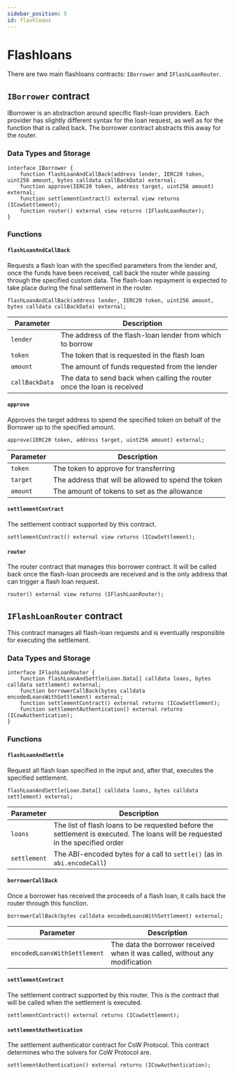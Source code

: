 ```yaml
---
sidebar_position: 5
id: flashloans
---
```


# Flashloans

There are two main flashloans contracts: `IBorrower` and `IFlashLoanRouter`.

## `IBorrower` contract

IBorrower is an abstraction around specific flash-loan providers. Each provider has slightly different syntax for the loan request, as well as for the function that is called back. The borrower contract abstracts this away for the router.

### Data Types and Storage

```solidity
interface IBorrower {
    function flashLoanAndCallBack(address lender, IERC20 token, uint256 amount, bytes calldata callBackData) external;
    function approve(IERC20 token, address target, uint256 amount) external;
    function settlementContract() external view returns (ICowSettlement);
    function router() external view returns (IFlashLoanRouter);
}
```

### Functions

#### `flashLoanAndCallBack`

Requests a flash loan with the specified parameters from the lender and, once the funds have been received, call back the router while passing through the specified custom data. The flash-loan repayment is expected to take place during the final settlement in the router.

```solidity
flashLoanAndCallBack(address lender, IERC20 token, uint256 amount, bytes calldata callBackData) external;
```

| **Parameter**  | **Description**                                                         |
|----------------|-------------------------------------------------------------------------|
| `lender`       | The address of the flash-loan lender from which to borrow               |
| `token`        | The token that is requested in the flash loan                           |
| `amount`       | The amount of funds requested from the lender                           |
| `callBackData` | The data to send back when calling the router once the loan is received |

#### `approve`

Approves the target address to spend the specified token on behalf of the Borrower up to the specified amount.

```solidity
approve(IERC20 token, address target, uint256 amount) external;
```

| **Parameter** | **Description**                                     |
|---------------|-----------------------------------------------------|
| `token`       | The token to approve for transferring               |
| `target`      | The address that will be allowed to spend the token |
| `amount`      | The amount of tokens to set as the allowance        |

#### `settlementContract`

The settlement contract supported by this contract.

```solidity
settlementContract() external view returns (ICowSettlement);
```

#### `router`

The router contract that manages this borrower contract. It will be called back once the flash-loan proceeds are received and is the only address that can trigger a flash loan request.

```solidity
router() external view returns (IFlashLoanRouter);
```

## `IFlashLoanRouter` contract

This contract manages all flash-loan requests and is eventually responsible for executing the settlement.

### Data Types and Storage

```solidity
interface IFlashLoanRouter {
    function flashLoanAndSettle(Loan.Data[] calldata loans, bytes calldata settlement) external;
    function borrowerCallBack(bytes calldata encodedLoansWithSettlement) external;
    function settlementContract() external returns (ICowSettlement);
    function settlementAuthentication() external returns (ICowAuthentication);
}
```

### Functions

#### `flashLoanAndSettle`

Request all flash loan specified in the input and, after that, executes the specified settlement.

```solidity
flashLoanAndSettle(Loan.Data[] calldata loans, bytes calldata settlement) external;
```

| **Parameter** | **Description**                                                                                                               |
|---------------|-------------------------------------------------------------------------------------------------------------------------------|
| `loans`       | The list of flash loans to be requested before the settlement is executed. The loans will be requested in the specified order |
| `settlement`  | The ABI-encoded bytes for a call to `settle()` (as in `abi.encodeCall`)                                                       |

#### `borrowerCallBack`

Once a borrower has received the proceeds of a flash loan, it calls back the router through this function.

```solidity
borrowerCallBack(bytes calldata encodedLoansWithSettlement) external;
```

| **Parameter**                | **Description**                                                             |
|------------------------------|-----------------------------------------------------------------------------|
| `encodedLoansWithSettlement` | The data the borrower received when it was called, without any modification |

#### `settlementContract`

The settlement contract supported by this router. This is the contract that will be called when the settlement is executed.

```solidity
settlementContract() external returns (ICowSettlement);
```

#### `settlementAuthentication`

The settlement authenticator contract for CoW Protocol. This contract determines who the solvers for CoW Protocol are.

```solidity
settlementAuthentication() external returns (ICowAuthentication);
```